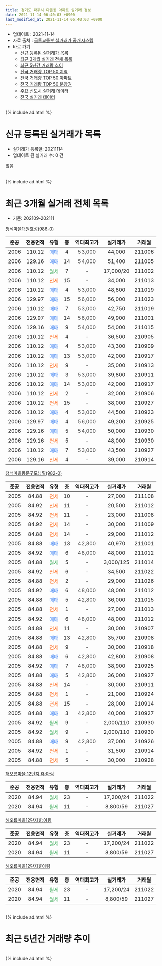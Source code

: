 ```yaml
---
title: 경기도 파주시 다율동 아파트 실거래 정보
date: 2021-11-14 06:40:03 +0900
last_modified_at: 2021-11-14 06:40:03 +0900
---
```


* 업데이트 : 2021-11-14
* 자료 출처 : [국토교통부 실거래가 공개시스템](http://rt.molit.go.kr)
* 바로 가기
    * [신규 등록된 실거래가 목록](#신규-등록된-실거래가-목록)
    * [최근 3개월 실거래 전체 목록](#최근-3개월-실거래-전체-목록)
    * [최근 5년간 거래량 추이](#최근-5년간-거래량-추이)
    * [전국 거래량 TOP 50 지역](https://inasie.github.io/apt-trade-info/최근-3개월-전국에서-가장-거래가-많이-발생한-지역)
    * [전국 거래량 TOP 50 아파트](https://inasie.github.io/apt-trade-info/최근-3개월-전국에서-가장-거래가-많이-발생한-아파트)
    * [전국 거래량 TOP 50 분양권](https://inasie.github.io/apt-trade-info/최근-3개월-전국에서-가장-거래가-많이-발생한-분양권)
    * [주요 신도시 실거래 데이터](https://inasie.github.io/apt-trade-info/주요-신도시)
    * [전국 실거래 데이터](https://inasie.github.io/apt-trade-info/전국)
<br>
{% include ad.html %}
<br>

# 신규 등록된 실거래가 목록
* 실거래가 등록일: 20211114
* 업데이트 된 실거래 수: 0 건

없음

<br>
{% include ad.html %}
<br>

# 최근 3개월 실거래 전체 목록
* 기준: 202109-202111


[청석마을대원효성(986-0)](https://search.naver.com/search.naver?query=%EA%B2%BD%EA%B8%B0%EB%8F%84+%ED%8C%8C%EC%A3%BC%EC%8B%9C+%EB%8B%A4%EC%9C%A8%EB%8F%99+%EC%B2%AD%EC%84%9D%EB%A7%88%EC%9D%84%EB%8C%80%EC%9B%90%ED%9A%A8%EC%84%B1%28986-0%29)

|준공|전용면적|유형|층|역대최고가|실거래가|거래월|
|:---:|:---:|:---:|:---:|:---:|:---:|:---:|
|2006|110.12|<span style="color:#4285f3">매매</span>|4|<span style="color:#444444">53,000</span>|44,000|211006|
|2006|129.16|<span style="color:#4285f3">매매</span>|14|<span style="color:#444444">54,000</span>|51,400|211005|
|2006|110.12|<span style="color:#34a853">월세</span>|7|<span style="color:#444444">-</span>|17,000/20|211002|
|2006|110.12|<span style="color:#ff5a00">전세</span>|15|<span style="color:#444444">-</span>|34,000|211013|
|2006|110.12|<span style="color:#4285f3">매매</span>|4|<span style="color:#444444">53,000</span>|48,800|211019|
|2006|129.97|<span style="color:#4285f3">매매</span>|15|<span style="color:#444444">56,000</span>|56,000|211023|
|2006|110.12|<span style="color:#4285f3">매매</span>|7|<span style="color:#444444">53,000</span>|42,750|211019|
|2006|129.97|<span style="color:#4285f3">매매</span>|14|<span style="color:#444444">56,000</span>|49,900|211001|
|2006|129.16|<span style="color:#4285f3">매매</span>|9|<span style="color:#444444">54,000</span>|54,000|211015|
|2006|110.12|<span style="color:#ff5a00">전세</span>|4|<span style="color:#444444">-</span>|36,500|210905|
|2006|110.12|<span style="color:#4285f3">매매</span>|4|<span style="color:#444444">53,000</span>|43,300|210909|
|2006|110.12|<span style="color:#4285f3">매매</span>|13|<span style="color:#444444">53,000</span>|42,000|210917|
|2006|110.12|<span style="color:#ff5a00">전세</span>|9|<span style="color:#444444">-</span>|35,000|210913|
|2006|110.12|<span style="color:#4285f3">매매</span>|3|<span style="color:#444444">53,000</span>|39,800|210911|
|2006|110.12|<span style="color:#4285f3">매매</span>|14|<span style="color:#444444">53,000</span>|42,000|210917|
|2006|110.12|<span style="color:#ff5a00">전세</span>|2|<span style="color:#444444">-</span>|32,000|210906|
|2006|110.12|<span style="color:#ff5a00">전세</span>|15|<span style="color:#444444">-</span>|38,000|210927|
|2006|110.12|<span style="color:#4285f3">매매</span>|4|<span style="color:#444444">53,000</span>|44,500|210923|
|2006|129.97|<span style="color:#4285f3">매매</span>|4|<span style="color:#444444">56,000</span>|49,200|210925|
|2006|129.16|<span style="color:#4285f3">매매</span>|5|<span style="color:#444444">54,000</span>|50,000|210930|
|2006|129.16|<span style="color:#ff5a00">전세</span>|5|<span style="color:#444444">-</span>|48,000|210930|
|2006|110.12|<span style="color:#4285f3">매매</span>|7|<span style="color:#444444">53,000</span>|43,500|210927|
|2006|129.16|<span style="color:#ff5a00">전세</span>|4|<span style="color:#444444">-</span>|39,000|210914|

[청석마을동문굿모닝힐(982-0)](https://search.naver.com/search.naver?query=%EA%B2%BD%EA%B8%B0%EB%8F%84+%ED%8C%8C%EC%A3%BC%EC%8B%9C+%EB%8B%A4%EC%9C%A8%EB%8F%99+%EC%B2%AD%EC%84%9D%EB%A7%88%EC%9D%84%EB%8F%99%EB%AC%B8%EA%B5%BF%EB%AA%A8%EB%8B%9D%ED%9E%90%28982-0%29)

|준공|전용면적|유형|층|역대최고가|실거래가|거래월|
|:---:|:---:|:---:|:---:|:---:|:---:|:---:|
|2005|84.88|<span style="color:#ff5a00">전세</span>|10|<span style="color:#444444">-</span>|27,000|211108|
|2005|84.92|<span style="color:#ff5a00">전세</span>|11|<span style="color:#444444">-</span>|20,500|211012|
|2005|84.92|<span style="color:#ff5a00">전세</span>|11|<span style="color:#444444">-</span>|23,000|211008|
|2005|84.92|<span style="color:#ff5a00">전세</span>|14|<span style="color:#444444">-</span>|30,000|211009|
|2005|84.88|<span style="color:#ff5a00">전세</span>|14|<span style="color:#444444">-</span>|29,000|211012|
|2005|84.88|<span style="color:#4285f3">매매</span>|13|<span style="color:#444444">42,800</span>|40,970|211001|
|2005|84.92|<span style="color:#4285f3">매매</span>|6|<span style="color:#444444">48,000</span>|48,000|211012|
|2005|84.88|<span style="color:#34a853">월세</span>|5|<span style="color:#444444">-</span>|3,000/125|211014|
|2005|84.92|<span style="color:#ff5a00">전세</span>|6|<span style="color:#444444">-</span>|34,500|211022|
|2005|84.88|<span style="color:#ff5a00">전세</span>|2|<span style="color:#444444">-</span>|29,000|211026|
|2005|84.92|<span style="color:#4285f3">매매</span>|6|<span style="color:#444444">48,000</span>|48,000|211012|
|2005|84.88|<span style="color:#4285f3">매매</span>|5|<span style="color:#444444">42,800</span>|36,000|211015|
|2005|84.88|<span style="color:#ff5a00">전세</span>|1|<span style="color:#444444">-</span>|27,000|211013|
|2005|84.92|<span style="color:#4285f3">매매</span>|6|<span style="color:#444444">48,000</span>|48,000|211012|
|2005|84.88|<span style="color:#ff5a00">전세</span>|11|<span style="color:#444444">-</span>|30,000|210907|
|2005|84.88|<span style="color:#4285f3">매매</span>|13|<span style="color:#444444">42,800</span>|35,700|210908|
|2005|84.88|<span style="color:#ff5a00">전세</span>|9|<span style="color:#444444">-</span>|30,000|210918|
|2005|84.88|<span style="color:#4285f3">매매</span>|6|<span style="color:#444444">42,800</span>|42,800|210908|
|2005|84.92|<span style="color:#4285f3">매매</span>|7|<span style="color:#444444">48,000</span>|38,900|210925|
|2005|84.88|<span style="color:#4285f3">매매</span>|5|<span style="color:#444444">42,800</span>|36,000|210927|
|2005|84.88|<span style="color:#ff5a00">전세</span>|14|<span style="color:#444444">-</span>|30,000|210911|
|2005|84.88|<span style="color:#ff5a00">전세</span>|1|<span style="color:#444444">-</span>|21,000|210924|
|2005|84.88|<span style="color:#ff5a00">전세</span>|15|<span style="color:#444444">-</span>|28,000|210914|
|2005|84.88|<span style="color:#4285f3">매매</span>|3|<span style="color:#444444">42,800</span>|40,000|210927|
|2005|84.92|<span style="color:#34a853">월세</span>|9|<span style="color:#444444">-</span>|2,000/110|210930|
|2005|84.92|<span style="color:#34a853">월세</span>|9|<span style="color:#444444">-</span>|2,000/110|210930|
|2005|84.88|<span style="color:#4285f3">매매</span>|9|<span style="color:#444444">42,800</span>|37,000|210926|
|2005|84.92|<span style="color:#ff5a00">전세</span>|1|<span style="color:#444444">-</span>|31,500|210914|
|2005|84.88|<span style="color:#ff5a00">전세</span>|5|<span style="color:#444444">-</span>|30,000|210928|


<script async src="//pagead2.googlesyndication.com/pagead/js/adsbygoogle.js"></script>
<!-- 기본 -->
<ins class="adsbygoogle"
     style="display:block"
     data-ad-client="ca-pub-2446590836940007"
     data-ad-slot="1659523306"
     data-ad-format="auto"
     data-full-width-responsive="true"></ins>
<script>
(adsbygoogle = window.adsbygoogle || []).push({});
</script>


[해오름마을 12단지 휴:아림](https://search.naver.com/search.naver?query=%EA%B2%BD%EA%B8%B0%EB%8F%84+%ED%8C%8C%EC%A3%BC%EC%8B%9C+%EB%8B%A4%EC%9C%A8%EB%8F%99+%ED%95%B4%EC%98%A4%EB%A6%84%EB%A7%88%EC%9D%84+12%EB%8B%A8%EC%A7%80+%ED%9C%B4%3A%EC%95%84%EB%A6%BC)

|준공|전용면적|유형|층|역대최고가|실거래가|거래월|
|:---:|:---:|:---:|:---:|:---:|:---:|:---:|
|2020|84.94|<span style="color:#34a853">월세</span>|23|<span style="color:#444444">-</span>|17,200/24|211022|
|2020|84.94|<span style="color:#34a853">월세</span>|11|<span style="color:#444444">-</span>|8,800/59|211027|

[해오름마을12단지휴:아림](https://search.naver.com/search.naver?query=%EA%B2%BD%EA%B8%B0%EB%8F%84+%ED%8C%8C%EC%A3%BC%EC%8B%9C+%EB%8B%A4%EC%9C%A8%EB%8F%99+%ED%95%B4%EC%98%A4%EB%A6%84%EB%A7%88%EC%9D%8412%EB%8B%A8%EC%A7%80%ED%9C%B4%3A%EC%95%84%EB%A6%BC)

|준공|전용면적|유형|층|역대최고가|실거래가|거래월|
|:---:|:---:|:---:|:---:|:---:|:---:|:---:|
|2020|84.94|<span style="color:#34a853">월세</span>|23|<span style="color:#444444">-</span>|17,200/24|211022|
|2020|84.94|<span style="color:#34a853">월세</span>|11|<span style="color:#444444">-</span>|8,800/59|211027|

[해오름마을12단지휴아림](https://search.naver.com/search.naver?query=%EA%B2%BD%EA%B8%B0%EB%8F%84+%ED%8C%8C%EC%A3%BC%EC%8B%9C+%EB%8B%A4%EC%9C%A8%EB%8F%99+%ED%95%B4%EC%98%A4%EB%A6%84%EB%A7%88%EC%9D%8412%EB%8B%A8%EC%A7%80%ED%9C%B4%EC%95%84%EB%A6%BC)

|준공|전용면적|유형|층|역대최고가|실거래가|거래월|
|:---:|:---:|:---:|:---:|:---:|:---:|:---:|
|2020|84.94|<span style="color:#34a853">월세</span>|23|<span style="color:#444444">-</span>|17,200/24|211022|
|2020|84.94|<span style="color:#34a853">월세</span>|11|<span style="color:#444444">-</span>|8,800/59|211027|


<br>
{% include ad.html %}
<br>

# 최근 5년간 거래량 추이


<div style="width:100%;">
    <canvas id="deal_progress" height="200"></canvas>
</div>

<script>
new Chart(document.getElementById("deal_progress"), {
    type: 'line',
    data: {
        labels: ['201611','201612','201701','201702','201703','201704','201705','201706','201707','201708','201709','201710','201711','201712','201801','201802','201803','201804','201805','201806','201807','201808','201809','201810','201811','201812','201901','201902','201903','201904','201905','201906','201907','201908','201909','201910','201911','201912','202001','202002','202003','202004','202005','202006','202007','202008','202009','202010','202011','202012','202101','202102','202103','202104','202105','202106','202107','202108','202109','202110','202111'],
        datasets: [{
            label: '매매',
            pointRadius: 1,
            data: [10, 10, 19, 12, 19, 6, 11, 19, 19, 15, 10, 11, 12, 11, 16, 7, 13, 5, 9, 5, 12, 5, 10, 8, 4, 6, 6, 0, 9, 11, 4, 8, 10, 11, 6, 11, 8, 13, 10, 12, 18, 8, 18, 26, 27, 22, 37, 51, 78, 15, 4, 4, 14, 28, 32, 30, 13, 17, 14, 12, 0],
            borderColor: "rgba(255, 201, 14, 1)",
            backgroundColor: "rgba(255, 201, 14, 0.5)",
            fill: false,
            lineTension: 0
        },{
            label: '전월세',
            pointRadius: 1,
            data: [12, 13, 14, 18, 19, 16, 12, 11, 16, 11, 12, 15, 11, 8, 8, 10, 20, 6, 11, 9, 8, 5, 10, 14, 13, 9, 17, 14, 20, 17, 11, 10, 12, 7, 3, 13, 8, 11, 10, 10, 15, 10, 7, 14, 20, 12, 19, 90, 22, 63, 32, 18, 26, 19, 21, 18, 13, 18, 15, 16, 1],
            borderColor: "rgba(0, 141, 185, 1)",
            backgroundColor: "rgba(0, 141, 185, 0.5)",
            fill: false,
            lineTension: 0
        }
        ]
    },
    options: {
        responsive: true,
        title: {
            display: false
        },
        tooltips: {
            mode: 'index',
            intersect: false
        },
        hover: {
            mode: 'nearest',
            intersect: true
        },
        scales: {
            xAxes: [{
                display: true,
                scaleLabel: {
                    display: true,
                    labelString: '년/월'
                }
            }],
            yAxes: [{
                display: true,
                ticks: {
                    suggestedMin: 0,
                },
                scaleLabel: {
                    display: true,
                    labelString: '실거래 수'
                }
            }]
        }
    }
});

</script>


<br>
{% include ad.html %}
<br>

